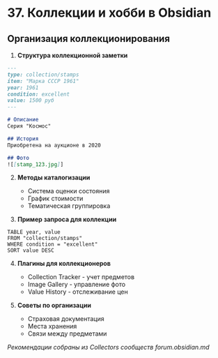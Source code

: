 # 37. Коллекции и хобби в Obsidian

## Организация коллекционирования

1. **Структура коллекционной заметки**
```markdown
---
type: collection/stamps
item: "Марка СССР 1961"
year: 1961
condition: excellent
value: 1500 руб
---

# Описание
Серия "Космос"

## История
Приобретена на аукционе в 2020

## Фото
![[stamp_123.jpg]]
```

2. **Методы каталогизации**
   - Система оценки состояния
   - График стоимости
   - Тематическая группировка

3. **Пример запроса для коллекции**
```dataview
TABLE year, value
FROM "collection/stamps"
WHERE condition = "excellent"
SORT value DESC
```

4. **Плагины для коллекционеров**
   - Collection Tracker - учет предметов
   - Image Gallery - управление фото
   - Value History - отслеживание цен

5. **Советы по организации**
   - Страховая документация
   - Места хранения
   - Связи между предметами

*Рекомендации собраны из Collectors сообществ forum.obsidian.md*